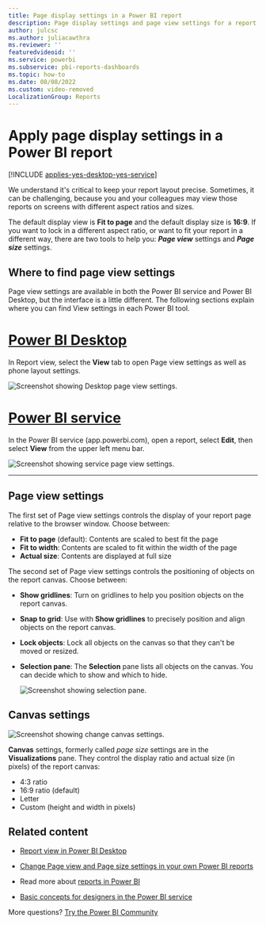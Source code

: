 ```yaml
---
title: Page display settings in a Power BI report
description: Page display settings and page view settings for a report
author: julcsc
ms.author: juliacawthra
ms.reviewer: ''
featuredvideoid: ''
ms.service: powerbi
ms.subservice: pbi-reports-dashboards
ms.topic: how-to
ms.date: 08/08/2022
ms.custom: video-removed
LocalizationGroup: Reports
---
```

# Apply page display settings in a Power BI report

[!INCLUDE [applies-yes-desktop-yes-service](../includes/applies-yes-desktop-yes-service.md)]

We understand it's critical to keep your report layout precise. Sometimes, it can be challenging, because you and your colleagues may view those reports on screens with different aspect ratios and sizes.

The default display view is **Fit to page** and the default display size is **16:9**. If you want to lock in a different aspect ratio, or want to fit your report in a different way, there are two tools to help you: ***Page view*** settings and ***Page size*** settings.

## Where to find page view settings

Page view settings are available in both the Power BI service and Power BI Desktop, but the interface is a little different. The following sections explain where you can find View settings in each Power BI tool.

# [Power BI Desktop](#tab/powerbi-desktop)

In Report view, select the **View** tab to open Page view settings as well as phone layout settings.

  ![Screenshot showing Desktop page view settings.](media/power-bi-report-display-settings/power-bi-desktop-view-settings.png)

# [Power BI service](#tab/powerbi-service)

In the Power BI service (app.powerbi.com), open a report, select **Edit**, then select **View** from the upper left menu bar.

![Screenshot showing service page view settings.](media/power-bi-report-display-settings/power-bi-change-page-view.png)

---

## Page view settings

The first set of Page view settings controls the display of your report page relative to the browser window. Choose between:

* **Fit to page** (default): Contents are scaled to best fit the page
* **Fit to width**: Contents are scaled to fit within the width of the page
* **Actual size**: Contents are displayed at full size

The second set of Page view settings controls the positioning of objects on the report canvas. Choose between:

* **Show gridlines**: Turn on gridlines to help you position objects on the report canvas.
* **Snap to grid**: Use with **Show gridlines** to precisely position and align objects on the report canvas. 
* **Lock objects**: Lock all objects on the canvas so that they can't be moved or resized.
* **Selection pane**: The **Selection** pane lists all objects on the canvas. You can decide which to show and which to hide.

    ![Screenshot showing selection pane.](media/power-bi-report-display-settings/power-bi-selection-pane.png)

## Canvas settings

![Screenshot showing change canvas settings.](media/power-bi-report-display-settings/power-bi-canvas-settings.png)

**Canvas** settings, formerly called *page size* settings are in the **Visualizations** pane. They control the display ratio and actual size (in pixels) of the report canvas:

* 4:3 ratio
* 16:9 ratio (default)
* Letter
* Custom (height and width in pixels)

## Related content

* [Report view in Power BI Desktop](desktop-report-view.md)

* [Change Page view and Page size settings in your own Power BI reports](../consumer/end-user-report-view.md)

* Read more about [reports in Power BI](../consumer/end-user-reports.md)

* [Basic concepts for designers in the Power BI service](../fundamentals/service-basic-concepts.md)

More questions? [Try the Power BI Community](https://community.powerbi.com/)
